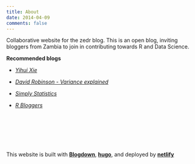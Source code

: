 ```yaml
---
title: About
date: 2014-04-09
comments: false
---
```



Collaborative website for the zedr blog. This is an open blog, inviting bloggers from Zambia to join in contributing towards R and Data Science. 


**Recommended blogs**

- [*Yihui Xie*](https://yihui.name/en/)

- [*David Robinson - Variance explained*](http://varianceexplained.org/)

- [*Simply Statistics*](https://simplystatistics.org/)

- [*R Bloggers*](https://www.r-bloggers.com/)

<br><br><br><br><br>

This website is built with [**Blogdown**](https://github.com/rstudio/blogdown), [**hugo**](https://gohugo.io/), and deployed by [**netlify**](https://www.netlify.com/)
